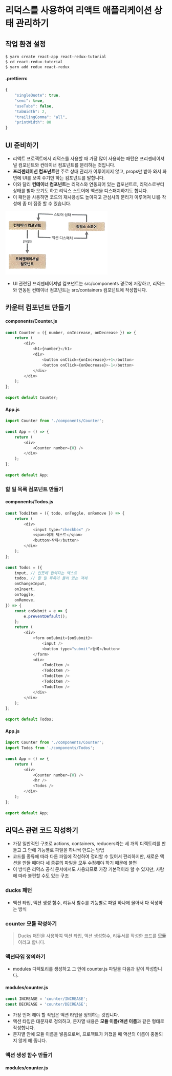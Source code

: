 # 리덕스를 사용하여 리액트 애플리케이션 상태 관리하기

## 작업 환경 설정

```
$ yarn create react-app react-redux-tutorial
$ cd react-redux-tutorial
$ yarn add redux react-redux
```

#### .prettierrc

```javascript
{
    "singleQuote": true,
    "semi": true,
    "useTabs": false,
    "tabWidth": 2,
    "trailingComma": "all",
    "printWidth": 80
}
```


## UI 준비하기

- 리액트 프로젝트에서 리덕스를 사용할 때 가장 많이 사용하는 패턴은 프리젠테이셔널 컴포넌트와 컨테이너 컴포넌트를 분리하는 것입니다.
- **프리젠테이션 컴포넌트**란 주로 상태 관리가 이루어지지 않고, props만 받아 와서 화면에 UI를 보여 주기만 하는 컴포넌트를 말합니다.
- 이와 달리 **컨테이너 컴포넌트**는 리덕스와 연동되어 있는 컴포넌트로, 리덕스로부터 상태를 받아 오기도 하고 리덕스 스토어에 액션을 디스패치하기도 합니다.
- 이 패턴을 사용하면 코드의 재사용성도 높아지고 관심사의 분리가 이루어져 UI를 작성에 좀 더 집중 할 수 있습니다.

![프리젠티이셔널 컴포넌트와 컨테이너 컴포넌트](https://raw.githubusercontent.com/yonggyo1125/reactLecture/master/16.%20%EB%A6%AC%EB%8D%95%EC%8A%A4%EB%A5%BC%20%EC%82%AC%EC%9A%A9%ED%95%98%EC%97%AC%20%EB%A6%AC%EC%95%A1%ED%8A%B8%20%EC%95%A0%ED%94%8C%EB%A6%AC%EC%BC%80%EC%9D%B4%EC%85%98%20%EC%83%81%ED%83%9C%20%EA%B4%80%EB%A6%AC%ED%95%98%EA%B8%B0/images/1.png)


- UI 관련된 프리젠테이셔널 컴포넌트는 src/components 경로에 저장하고, 리덕스와 연동된 컨테이너 컴포넌트는 src/containers 컴포넌트에 작성합니다.

## 카운터 컴포넌트 만들기

#### components/Counter.js

```javascript
const Counter = ({ number, onIncrease, onDecrease }) => {
    return (
        <div>
            <h1>{number}</h1>
            <div>
                <button onClick={onIncrease}>+1</button>
                <button onClick={onDecrease}>-1</button>
            </div>
        </div>
    );
};

export default Counter;
```

#### App.js 

```javascript
import Counter from './components/Counter';

const App = () => {
    return (
        <div>
            <Counter number={0} />
        </div>
    );
};

export default App;
```

### 할 일 목록 컴포넌트 만들기

#### components/Todos.js

```javascript
const TodoItem = ({ todo, onToggle, onRemove }) => {
    return (
        <div>
            <input type="checkbox" />
            <span>예제 텍스트</span>
            <button>삭제</button>
        </div>
    );
};

const Todos = ({
    input, // 인풋에 입력되는 텍스트
    todos, // 할 일 목록이 들어 있는 객체
    onChangeInput, 
    onInsert,
    onToggle,
    onRemove,
}) => {
    const onSubmit = e => {
        e.preventDefault();
    };
    return (
        <div>
            <form onSubmit={onSubmit}>
                <input />
                <button type="submit">등록</button>
            </form>
            <div>
                <TodoItem />
                <TodoItem />
                <TodoItem />
                <TodoItem />
                <TodoItem />
            </div>
        </div>
    );
};

export default Todos;
```

#### App.js

```javascript
import Counter from './components/Counter';
import Todos from './components/Todos';

const App = () => {
    return (
        <div>
            <Counter number={0} />
            <hr />
            <Todos />
        </div>
    );
};

export default App;
```

## 리덕스 관련 코드 작성하기
- 가장 일반적인 구조로 actions, containers, reducers라는 세 개의 디렉토리를 만들고 그 안에 기능별로 파일을 하나씩 만드는 방법
- 코드를 종류에 따라 다른 파일에 작성하여 정리할 수 있어서 편리하지만, 새로운 액션을 만들 때마다 세 종류의 파일을 모두 수정해야 하기 때문에 불편
- 이 방식은 리덕스 공식 문서에서도 사용되므로 가장 기본적이라 할 수 있지만, 사람에 따라 불편할 수도 있는 구조

### ducks 패턴 
- 액션 타입, 액션 생성 함수, 리듀서 함수를 기능별로 파일 하나에 몰아서 다 작성하는 방식

### counter 모듈 작성하기

> Ducks 패턴을 사용하여 액션 타입, 액션 생성함수, 리듀서를 작성한 코드를 **모듈**이라고 합니다.

### 액션타입 정의하기

- modules 디렉토리를 생성하고 그 안에 counter.js 파일을 다음과 같이 작성합니다.

#### modules/counter.js

```javascript
const INCREASE = 'counter/INCREASE';
const DECREASE = 'counter/DECREASE';
```

- 가장 먼저 해야 할 작업은 액션 타입을 정의하는 것입니다. 
- 액션 타입은 대문자로 정의하고, 문자열 내용은 **모듈 이름/액션 이름**과 같은 형태로 작성합니다.
- 문자열 안에 모듈 이름을 넣음으로써, 프로젝트가 커졌을 때 액션의 이름이 충돌되지 않게 해 줍니다.

### 액션 생성 함수 만들기

#### modules/counter.js

```javascript 

```

